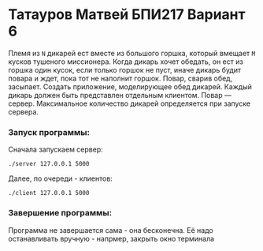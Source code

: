 # Татауров Матвей БПИ217 Вариант 6

Племя из `N` дикарей ест вместе из большого горшка, который вмещает `M` кусков тушеного миссионера.
Когда дикарь хочет обедать, он ест из горшка один кусок, если
только горшок не пуст, иначе дикарь будит повара и ждет, пока
тот не наполнит горшок. Повар, сварив обед, засыпает. Создать
приложение, моделирующее обед дикарей. Каждый дикарь
должен быть представлен отдельным клиентом. Повар — сервер. Максимальное количество дикарей определяется при запуске
сервера.


### Запуск программы:
Сначала запускаем сервер:

`./server 127.0.0.1 5000`

Далее, по очереди - клиентов:

`./client 127.0.0.1 5000`


### Завершение программы:

Программа не завершается сама - она бесконечна. Её надо останавливать вручную - напрмер, закрыть окно терминала
